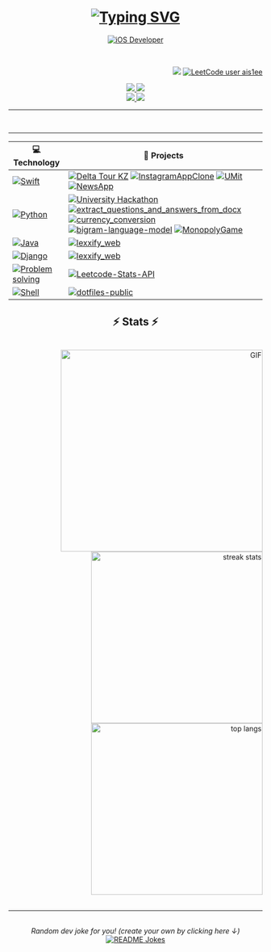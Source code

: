 <h1 align="center">
    <a href="https://git.io/typing-svg"><img src="https://readme-typing-svg.demolab.com?font=Fira&weight=600&size=25&duration=3000&pause=700&color=F6F715&center=true&repeat=false&random=false&width=435&lines=Saiman+Yerassyl" alt="Typing SVG" /></a>
</h1>

<p align="center">
  <!-- Typing SVG by DenverCoder1 - https://github.com/DenverCoder1/readme-typing-svg -->
  <a href="https://git.io/typing-svg"><img src="https://readme-typing-svg.demolab.com?font=Fira&weight=600&size=25&duration=3000&pause=700&color=F6F715&center=true&random=false&width=435&lines=iOS+Developer;Always+learning+new+things;Make+life+better+for+everyone" alt="iOS Developer" /></a>
</p>

<br/>

 <span align="right">
     
![](https://komarev.com/ghpvc/?username=yerass11&color=yellow)
[![LeetCode user ais1ee](https://img.shields.io/badge/dynamic/json?style=flat&labelColor=black&color=%23ffa116&label=Solved&query=solvedOverTotal&url=https%3A%2F%2Fleetcode-badge.vercel.app%2Fapi%2Fusers%2Fais1ee&logo=leetcode&logoColor=yellow)](https://leetcode.com/ais1ee/)
</span>

<div align="center"> 
  <a href="mailto:erasylsaiman2005@gmail.com">
    <img src="https://img.shields.io/badge/Gmail-333333?style=for-the-badge&logo=gmail&logoColor=red" />
  </a>
  
  <a href="https://linkedin.com/in/yerassyl-saiman" target="_blank">
    <img src="https://img.shields.io/badge/LinkedIn-333333?style=for-the-badge&logo=linkedin&logoColor=white" target="_blank" />
  </a>
  
<div align="center"> 
  <a href="https://t.me/ais1ee">
    <img src="https://img.shields.io/badge/telegram-333333?style=for-the-badge&logo=telegram&logoColor=blue" />
  </a>
    
  <a href="https://leetcode.com/ais1e/">
    <img src="https://img.shields.io/badge/LeetCode-333333?style=for-the-badge&logo=leetcode&logoColor=#FFA116" target="_blank" />
  </a>
</div>
 <hr/>

<!--
 <h2 align="center">⚒️ Languages-Frameworks-Tools ⚒️</h2>
<br/>
<div align="center">
    <img src="https://skillicons.dev/icons?i=swift,cpp,java,python,django,postgres,css,html,js,firebase" /><br>
    <img src="https://skillicons.dev/icons?i=vscode,eclipse,idea,pycharm,git,github,postman,figma" /><br>
</div>
-->
<br/>

</div>

<hr/>

<!-- START OF PROFILE STACK, DO NOT REMOVE -->
<div align="left">
    
| 💻 **Technology** | 🚀 **Projects** |
| - | - |
| [![Swift](https://img.shields.io/badge/Swift-F05138?logo=Swift&logoColor=white)](swift.org/) | [![Delta Tour KZ](https://img.shields.io/static/v1?label=&message=Delta_Tour_KZ&color=000605&logo=github&logoColor=FFFFFF&labelColor=000605)](https://github.com/yerass11/Delta_tour_kz.git) [![InstagramAppClone](https://img.shields.io/static/v1?label=&message=InstagramAppClone&color=000605&logo=github&logoColor=FFFFFF&labelColor=000605)](https://github.com/yerass11/InstagramApp.git) [![UMit](https://img.shields.io/static/v1?label=&message=UMit&color=000605&logo=github&logoColor=FFFFFF&labelColor=000605)](https://github.com/yerass11/UMit.git) [![NewsApp](https://img.shields.io/static/v1?label=&message=NewsApp&color=000605&logo=github&logoColor=FFFFFF&labelColor=000605)](https://github.com/yerass11/NewsApp.git) |
| [![Python](https://img.shields.io/static/v1?label=&message=Python&color=3776AB&logo=Python&logoColor=FFFFFF)](https://www.python.org/) | [![University Hackathon](https://img.shields.io/static/v1?label=&message=university_hackathon&color=000605&logo=github&logoColor=FFFFFF&labelColor=000605)](https://github.com/yerass11/university_hackathon.git) [![extract_questions_and_answers_from_docx](https://img.shields.io/static/v1?label=&message=extract_questions_and_answers_from_docx&color=000605&logo=github&logoColor=FFFFFF&labelColor=000605)](https://github.com/yerass11/extract_questions_and_answers_from_docx.git) [![currency_conversion](https://img.shields.io/static/v1?label=&message=currency_conversion&color=000605&logo=github&logoColor=FFFFFF&labelColor=000605)](https://github.com/yerass11/currency_conversion.git) [![bigram-language-model](https://img.shields.io/static/v1?label=&message=bigram-language-model&color=000605&logo=github&logoColor=FFFFFF&labelColor=000605)](https://github.com/yerass11/bigram-language-model.git) [![MonopolyGame](https://img.shields.io/static/v1?label=&message=MonopolyGame&color=000605&logo=github&logoColor=FFFFFF&labelColor=000605)](https://github.com/yerass11/MonopolyGame.git) |
|[![Java](https://img.shields.io/badge/Java-%23ED8B00.svg?logo=openjdk&logoColor=white)](https://www.java.com/ru/) | [![lexxify_web](https://img.shields.io/static/v1?label=&message=lexxify_web&color=000605&logo=github&logoColor=FFFFFF&labelColor=000605)](https://github.com/yerass11/lexxify_web.git) |
| [![Django](https://img.shields.io/static/v1?label=&message=Django&color=092E20&logo=Django&logoColor=FFFFFF)](https://www.djangoproject.com/) | [![lexxify_web](https://img.shields.io/static/v1?label=&message=lexxify_web&color=000605&logo=github&logoColor=FFFFFF&labelColor=000605)](https://github.com/yerass11/lexxify_web.git) |
| [![Problem solving](https://img.shields.io/static/v1?label=&message=Problem%20solving&color=FFA116&logo=LeetCode&logoColor=FFFFFF)](https://hackattic.com/u/ashleymavericks) | [![Leetcode-Stats-API](https://img.shields.io/static/v1?label=&message=Leetcode-Stats-API&color=000605&logo=github&logoColor=FFFFFF&labelColor=000605)](https://github.com/yerass11/Leetcode-Stats-API.git) |
| [![Shell](https://img.shields.io/static/v1?label=&message=Shell&color=4EAA25&logo=GNU%20Bash&logoColor=FFFFFF)](https://www.gnu.org/) | [![dotfiles-public](https://img.shields.io/static/v1?label=&message=dotfiles-public&color=000605&logo=github&logoColor=FFFFFF&labelColor=000605)](https://github.com/ashleymavericks/dotfiles-public) |
<!-- END OF PROFILE STACK, DO NOT REMOVE -->


</div>

<h2 align="center">⚡ Stats ⚡</h2>
<br>
<div align=leading>
    <img align="right" width=400 align="center" alt="GIF" src="https://media.giphy.com/media/MC6eSuC3yypCU/giphy.gif" />
    
  <img width=340 src="https://streak-stats.demolab.com/?user=yerass11&count_private=true&theme=outrun&border_radius=16" alt="streak stats"/>
<br>
  <img width=340 align="center" src="https://github-readme-stats-salesp07.vercel.app/api/top-langs/?username=yerass11&layout=compact&theme=chartreuse-dark&border_radius=16&size_weight=0.5&count_weight=0.5&exclude_repo=github-readme-stats" alt="top langs" />


  
</div>
<div align="center">
<br/>
<hr/>
<br/>
<i>Random dev joke for you! (create your own by clicking here ↓)</i><br>
<a href="https://readme-jokes.vercel.app"><img align="center" src="https://readme-jokes.vercel.app/api?bgColor=%23073b4c&textColor=%2306d6a0&aColor=%2306d6a0&borderColor=%2306d6a0" alt="README Jokes"></a>

</div>




